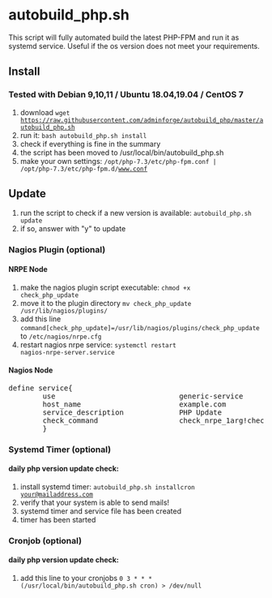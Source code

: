 # autobuild_php.sh
This script will fully automated build the latest PHP-FPM and run it as systemd service.
Useful if the os version does not meet your requirements.

## Install
### Tested with Debian 9,10,11 / Ubuntu 18.04,19.04 / CentOS 7

1) download <code>wget https://raw.githubusercontent.com/adminforge/autobuild_php/master/autobuild_php.sh</code>
2) run it: <code>bash autobuild_php.sh install</code>
3) check if everything is fine in the summary
4) the script has been moved to /usr/local/bin/autobuild_php.sh
5) make your own settings: <code>/opt/php-7.3/etc/php-fpm.conf | /opt/php-7.3/etc/php-fpm.d/www.conf</code>


## Update

1) run the script to check if a new version is available: <code>autobuild_php.sh update</code>
3) if so, answer with "y" to update

### Nagios Plugin (optional)
#### NRPE Node

1) make the nagios plugin script executable: <code>chmod +x check_php_update</code>
2) move it to the plugin directory <code>mv check_php_update /usr/lib/nagios/plugins/</code>
3) add this line <code>command[check_php_update]=/usr/lib/nagios/plugins/check_php_update</code> to <code>/etc/nagios/nrpe.cfg</code>
4) restart nagios nrpe service: <code>systemctl restart nagios-nrpe-server.service</code>

#### Nagios Node
<pre>
define service{
        use                             generic-service
        host_name                       example.com
        service_description             PHP Update
        check_command                   check_nrpe_1arg!check_php_update
        }
</pre>

### Systemd Timer (optional)
#### daily php version update check:

1) install systemd timer: <code>autobuild_php.sh installcron your@mailaddress.com</code>
2) verify that your system is able to send mails!
3) systemd timer and service file has been created
4) timer has been started

### Cronjob (optional)
#### daily php version update check:

1) add this line to your cronjobs <code>0    3    *    *    *    (/usr/local/bin/autobuild_php.sh cron) > /dev/null</code>
